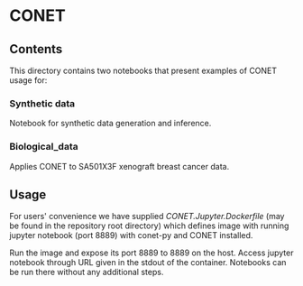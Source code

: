 # CONET

## Contents
This directory contains two notebooks that present examples of CONET usage for:
### Synthetic data
  Notebook for synthetic data generation and inference. 
### Biological_data
  Applies CONET to SA501X3F xenograft breast cancer data.
## Usage
For users' convenience we have supplied *CONET.Jupyter.Dockerfile* (may be found in the repository root directory) which 
defines image with running jupyter notebook (port 8889) with conet-py and CONET installed. 

Run the image and expose its port 8889 to 8889 on the host. 
Access jupyter notebook through URL given in the stdout of the container.
Notebooks can be run there without any additional steps.
